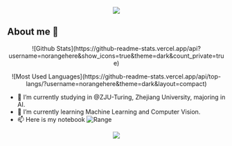 <p align="center">
<img src="https://capsule-render.vercel.app/api?type=waving&color=timeGradient&height=300&&section=header&text=HELLO%20👋!&fontSize=90&fontAlign=50&fontAlignY=30&desc=I'm%20range!&descAlign=50&descSize=30&descAlignY=60&animation=twinkling" />
</p>

## About me 👋

<p align="center">
![Github Stats](https://github-readme-stats.vercel.app/api?username=norangehere&show_icons=true&theme=dark&count_private=true)
</p>
<p align="center">
![Most Used Languages](https://github-readme-stats.vercel.app/api/top-langs/?username=norangehere&theme=dark&layout=compact)
</p>

- 🔭 I’m currently studying in @ZJU-Turing, Zhejiang University, majoring in AI.
- 🌱 I’m currently learning Machine Learning and Computer Vision.
- 📫 Here is my notebook ![Range](https://norangehere.github.io/zju-learning/)

<p align="center">
<img align="center" src="https://skillicons.dev/icons?i=py,c,cpp,html,css,md,latex,go&theme=light" />
</p>
